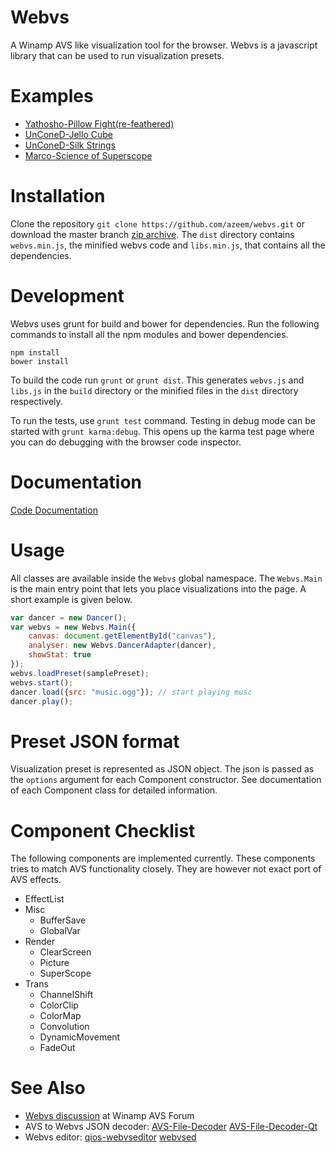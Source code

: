 # Webvs

A Winamp AVS like visualization tool for the browser. Webvs is a
javascript library that can be used to run visualization presets.

# Examples

+ [Yathosho-Pillow Fight(re-feathered)](http://azeemarshad.in/webvs/examples/PilloFight.html)
+ [UnConeD-Jello Cube](http://azeemarshad.in/webvs/examples/JelloCube.html)
+ [UnConeD-Silk Strings](http://azeemarshad.in/webvs/examples/SilkString.html)
+ [Marco-Science of Superscope](http://azeemarshad.in/webvs/examples/SuperscopeScience.html)

# Installation

Clone the repository `git clone https://github.com/azeem/webvs.git`
or download the master branch [zip archive](https://github.com/azeem/webvs/archive/master.zip). The `dist` directory contains `webvs.min.js`, the minified webvs code and `libs.min.js`, that contains all the dependencies.

# Development

Webvs uses grunt for build and bower for dependencies. Run the following commands to install all the npm modules and bower dependencies.

	npm install
    bower install

To build the code run `grunt` or `grunt dist`. This generates `webvs.js` and `libs.js` in the `build` directory or the minified files in the `dist` directory respectively.

To run the tests, use `grunt test` command. Testing in debug mode can be started with `grunt karma:debug`. This opens up the karma test page where you can do debugging with the browser code inspector.

# Documentation

[Code Documentation](http://azeemarshad.in/webvs)

# Usage

All classes are available inside the `Webvs` global namespace. The `Webvs.Main` is the main entry point that lets you place visualizations into the page. A short example is given below.

```js
var dancer = new Dancer();
var webvs = new Webvs.Main({
    canvas: document.getElementById("canvas"),
    analyser: new Webvs.DancerAdapter(dancer),
    showStat: true
});
webvs.loadPreset(samplePreset);
webvs.start();
dancer.load({src: "music.ogg"}); // start playing musc
dancer.play();
```

# Preset JSON format

Visualization preset is represented as JSON object. The json is passed as the `options` argument for each Component constructor. See documentation of each Component class for detailed information.

# Component Checklist

The following components are implemented currently. These components tries to match AVS functionality closely. They are however not exact port of AVS effects.

+ EffectList
+ Misc
	+ BufferSave
    + GlobalVar
+ Render
	+ ClearScreen
    + Picture
    + SuperScope
+ Trans
	+ ChannelShift
    + ColorClip
    + ColorMap
    + Convolution
    + DynamicMovement
    + FadeOut

# See Also

+ [Webvs discussion](http://forums.winamp.com/showthread.php?t=364566) at Winamp AVS Forum
+ AVS to Webvs JSON decoder: [AVS-File-Decoder](https://github.com/grandchild/AVS-File-Decoder) [AVS-File-Decoder-Qt](https://github.com/grandchild/AVS-File-Decoder-Qt)
+ Webvs editor: [qios-webvseditor](https://github.com/QOAL/qios-webvseditor) [webvsed](https://github.com/azeem/webvsed)
